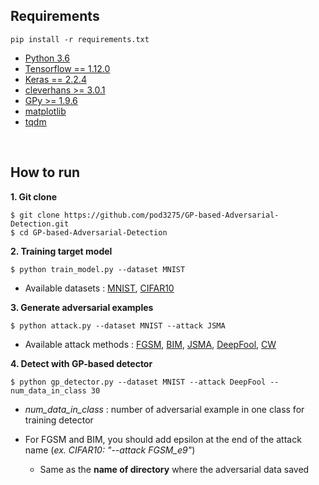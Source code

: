 
## Requirements

```
pip install -r requirements.txt
```

- [Python 3.6](https://www.python.org/downloads/)
- [Tensorflow == 1.12.0](https://github.com/tensorflow/tensorflow)
- [Keras == 2.2.4](https://github.com/keras-team/keras)
- [cleverhans >= 3.0.1](https://github.com/tensorflow/cleverhans)
- [GPy >= 1.9.6](https://github.com/SheffieldML/GPy)
- [matplotlib](https://matplotlib.org/)
- [tqdm](https://github.com/tqdm/tqdm)


<br>

## How to run
**1. Git clone**
```
$ git clone https://github.com/pod3275/GP-based-Adversarial-Detection.git
$ cd GP-based-Adversarial-Detection
```

**2. Training target model**
```
$ python train_model.py --dataset MNIST
```

- Available datasets : [MNIST](http://yann.lecun.com/exdb/mnist/), [CIFAR10](https://www.cs.toronto.edu/~kriz/cifar.html)

**3. Generate adversarial examples**
```
$ python attack.py --dataset MNIST --attack JSMA
```

- Available attack methods : [FGSM](https://arxiv.org/pdf/1412.6572.pdf), [BIM](https://arxiv.org/pdf/1607.02533.pdf), [JSMA](https://arxiv.org/pdf/1511.07528.pdf), [DeepFool](https://arxiv.org/pdf/1511.04599.pdf), [CW](https://arxiv.org/pdf/1608.04644.pdf) 

**4. Detect with GP-based detector**
```
$ python gp_detector.py --dataset MNIST --attack DeepFool --num_data_in_class 30
```

- *num_data_in_class* : number of adversarial example in one class for training detector

- For FGSM and BIM, you should add epsilon at the end of the attack name (*ex. CIFAR10: "--attack FGSM_e9"*)
  - Same as the **name of directory** where the adversarial data saved

